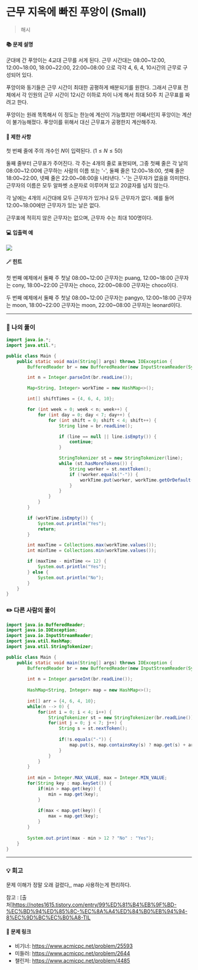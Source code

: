 # 근무 지옥에 빠진 푸앙이 (Small)
>해시

#### 📚 문제 설명
군대에 간 푸앙이는 4교대 근무를 서게 된다. 근무 시간대는 08:00~12:00, 12:00~18:00, 18:00~22:00, 22:00~08:00 으로 각각 4, 6, 4, 10시간의 근무로 구성되어 있다.

푸앙이와 동기들은 근무 시간이 최대한 공평하게 배분되기를 원한다. 그래서 근무표 전체에서 각 인원의 근무 시간이 12시간 이하로 차이 나게 해서 최대 50주 치 근무표를 짜려고 한다.

푸앙이는 원래 똑똑해서 이 정도는 한눈에 계산이 가능했지만 어째서인지 푸앙이는 계산이 불가능해졌다. 푸앙이를 위해서 대신 근무표가 공평한지 계산해주자.


#### 📌 제한 사항 
첫 번째 줄에 주의 개수인 
$N$이 입력된다. 
$(1 \leq N \leq 50)$ 

둘째 줄부터 근무표가 주어진다. 각 주는 4개의 줄로 표현되며, 그중 첫째 줄은 각 날의 08:00~12:00에 근무하는 사람의 이름 또는 '-', 둘째 줄은 12:00~18:00, 셋째 줄은 18:00~22:00, 넷째 줄은 22:00~08:00을 나타낸다. '-'는 근무자가 없음을 의미한다. 근무자의 이름은 모두 알파벳 소문자로 이루어져 있고 20글자를 넘지 않는다.

각 날에는 4개의 시간대에 모두 근무자가 있거나 모두 근무자가 없다. 예를 들어 12:00~18:00에만 근무자가 있는 날은 없다.

근무표에 적히지 않은 근무자는 없으며, 근무자 수는 최대 
$100$명이다.


#### 💻 입출력 예
![](https://velog.velcdn.com/images/uunew/post/3a0ec986-e8f9-474a-90e1-0168ba8bf211/image.png)


#### 🪄 힌트
첫 번째 예제에서 둘째 주 첫날 08:00~12:00 근무자는 puang, 12:00~18:00 근무자는 cony, 18:00~22:00 근무자는 choco, 22:00~08:00 근무자는 choco이다.

두 번째 예제에서 둘째 주 첫날 08:00~12:00 근무자는 pangyo, 12:00~18:00 근무자는 moon, 18:00~22:00 근무자는 moon, 22:00~08:00 근무자는 leonard이다.



---
### 📝 나의 풀이
```java
import java.io.*;
import java.util.*;

public class Main {
    public static void main(String[] args) throws IOException {
        BufferedReader br = new BufferedReader(new InputStreamReader(System.in));

        int n = Integer.parseInt(br.readLine());

        Map<String, Integer> workTime = new HashMap<>();

        int[] shiftTimes = {4, 6, 4, 10};

        for (int week = 0; week < n; week++) {
            for (int day = 0; day < 7; day++) {
                for (int shift = 0; shift < 4; shift++) {
                    String line = br.readLine();

                    if (line == null || line.isEmpty()) {
                        continue;
                    }

                    StringTokenizer st = new StringTokenizer(line);
                    while (st.hasMoreTokens()) {
                        String worker = st.nextToken();
                        if (!worker.equals("-")) {
                            workTime.put(worker, workTime.getOrDefault(worker, 0) + shiftTimes[shift]);
                        }
                    }
                }
            }
        }

        if (workTime.isEmpty()) {
            System.out.println("Yes");
            return;
        }

        int maxTime = Collections.max(workTime.values());
        int minTime = Collections.min(workTime.values());

        if (maxTime - minTime <= 12) {
            System.out.println("Yes");
        } else {
            System.out.println("No");
        }
    }
}
```



### ✏️ 다른 사람의 풀이
```java
import java.io.BufferedReader;
import java.io.IOException;
import java.io.InputStreamReader;
import java.util.HashMap;
import java.util.StringTokenizer;

public class Main {
	public static void main(String[] args) throws IOException {
		BufferedReader br = new BufferedReader(new InputStreamReader(System.in));
		
		int n = Integer.parseInt(br.readLine());
		
		HashMap<String, Integer> map = new HashMap<>();
		
		int[] arr = {4, 6, 4, 10};
		while(n --> 0) {
			for(int i = 0; i < 4; i++) {
				StringTokenizer st = new StringTokenizer(br.readLine());
				for(int j = 0; j < 7; j++) {
					String s = st.nextToken();
					
					if(!s.equals("-")) {
						map.put(s, map.containsKey(s) ? map.get(s) + arr[i] : arr[i]);
					}
				}
			}
		}
		
		int min = Integer.MAX_VALUE, max = Integer.MIN_VALUE;
		for(String key : map.keySet()) {
			if(min > map.get(key)) {
				min = map.get(key);
			}
			
			if(max < map.get(key)) {
				max = map.get(key);
			}
		}
		
		System.out.print(max - min > 12 ? "No" : "Yes");
	}
}

```


---
### 💡 회고

문제 이해가 정말 오래 걸렸다,,
map 사용하는게 편리하다.

참고 : 
[출처]https://notes1615.tistory.com/entry/99%ED%81%B4%EB%9F%BD-%EC%BD%94%ED%85%8C-%EC%8A%A4%ED%84%B0%EB%94%94-8%EC%9D%BC%EC%B0%A8-TIL

#### 🔗 문제 링크
- 비기너: https://www.acmicpc.net/problem/25593
- 미들러: https://www.acmicpc.net/problem/2644
- 챌린저: https://www.acmicpc.net/problem/4485